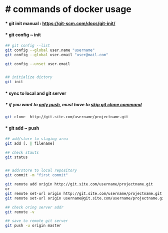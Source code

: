 # &#35; commands of docker usage

#### &#42; git init manual : <https://git-scm.com/docs/git-init/>
#### &#42; git config ~ init
```bash
## git config --list
git config --global user.name "username"
git config --global user.email "user@mail.com"

git config --unset user.email


## initialize dictory
git init
```

#### &#42; sync to local and git server
##### &#42; if you want to <U>only push</U>, must have to <U>skip git clone command</U>
```bash
git clone  http://git.site.com/username/projectname.git

```

#### &#42; git add ~ push
```bash
## add/store to staging area
git add [. | filename]

## check stauts
git status


## add/store to local repository
git commit -m "first commit"

git remote add origin http://git.site.com/username/projectname.git
or
git remote set-url origin http://git.site.com/username/projectname.git
git remote set-url origin username@git.site.com/username/projectname.git

## check oring server addr
git remote -v

## save to remote git server
git push -u origin master

```

